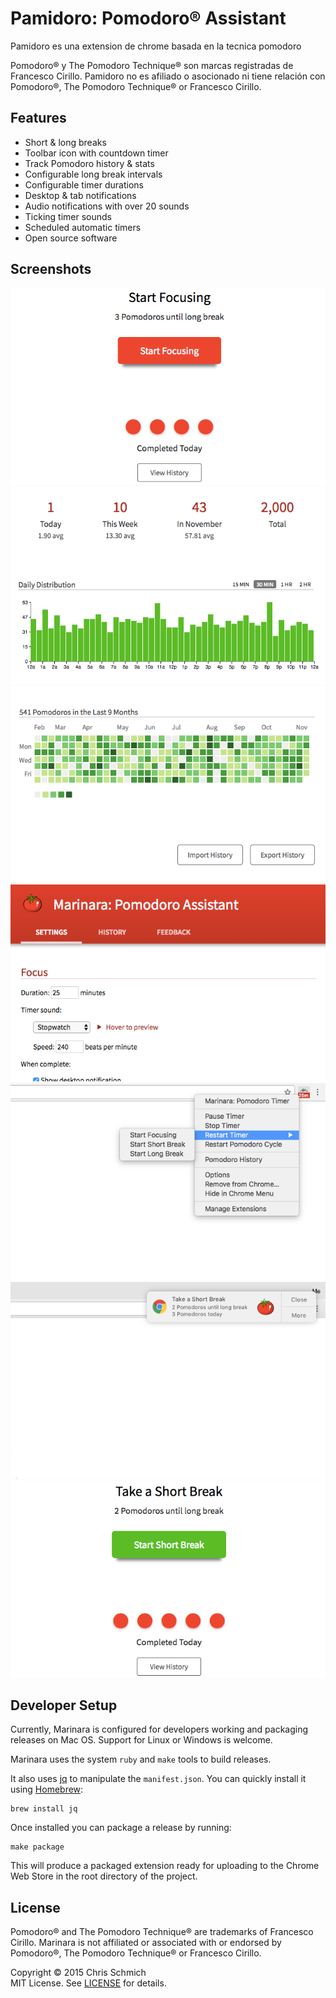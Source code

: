 # Pamidoro: Pomodoro® Assistant

Pamidoro es una extension de chrome basada en la tecnica pomodoro

Pomodoro® y  The Pomodoro Technique® son marcas registradas de Francesco Cirillo. Pamidoro no es afiliado o asocionado ni tiene relación con Pomodoro®, The Pomodoro Technique® or Francesco Cirillo.

## Features

- Short & long breaks
- Toolbar icon with countdown timer
- Track Pomodoro history & stats
- Configurable long break intervals
- Configurable timer durations
- Desktop & tab notifications
- Audio notifications with over 20 sounds
- Ticking timer sounds
- Scheduled automatic timers
- Open source software

## Screenshots

![](assets/screenshots/focus.png)
![](assets/screenshots/stats-1.png)
![](assets/screenshots/stats-2.png)
![](assets/screenshots/settings.png)
![](assets/screenshots/menu.png)
![](assets/screenshots/notification.png)
![](assets/screenshots/break.png)

## Developer Setup

Currently, Marinara is configured for developers working and packaging releases on Mac OS. Support for Linux or Windows is welcome.

Marinara uses the system `ruby` and `make` tools to build releases.

It also uses [jq](https://stedolan.github.io/jq/) to manipulate the `manifest.json`. You can quickly install it using [Homebrew](https://brew.sh/):

    brew install jq

Once installed you can package a release by running:

    make package

This will produce a packaged extension ready for uploading to the Chrome Web Store in the root directory of the project.

## License

Pomodoro® and The Pomodoro Technique® are trademarks of Francesco Cirillo. Marinara is not affiliated or associated with or endorsed by Pomodoro®, The Pomodoro Technique® or Francesco Cirillo.

Copyright &copy; 2015 Chris Schmich  \
MIT License. See [LICENSE](LICENSE) for details.
